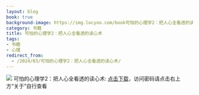 ```yaml
---
layout: blog
book: true
background-image: https://img.locyoo.com/book可怕的心理学2：把人心全看透的读心术.jpg
category: 书籍
title: 可怕的心理学2：把人心全看透的读心术
tags:
- 书籍
- 心理
redirect_from:
  - /2024/03/可怕的心理学2：把人心全看透的读心术/
---
```

![](https://img.locyoo.com/book可怕的心理学2：把人心全看透的读心术.jpg)
可怕的心理学2：把人心全看透的读心术: <a name = "ref1" href="https://url18.ctfile.com/f/50983618-1345418686-bec492?p=3619">点击下载</a>，访问密码请点击右上方“关于”自行查看